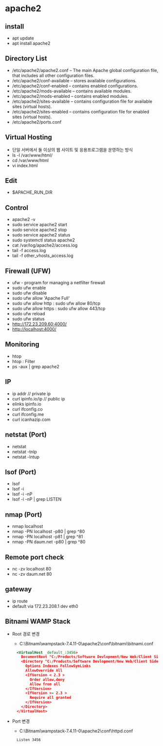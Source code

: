 # apache2

## install

- apt update
- apt install apache2

## Directory List

- /etc/apache2/apache2.conf – The main Apache global configuration file, that includes all other configuration files.
- /etc/apache2/conf-available – stores available configurations.
- /etc/apache2/conf-enabled – contains enabled configurations.
- /etc/apache2/mods-available – contains available modules.
- /etc/apache2/mods-enabled – contains enabled modules.
- /etc/apache2/sites-available – contains configuration file for available sites (virtual hosts).
- /etc/apache2/sites-enabled – contains configuration file for enabled sites (virtual hosts).
- /etc/apache2/ports.conf

## Virtual Hosting

- 단일 서버에서 둘 이상의 웹 사이트 및 응용프로그램을 운영하는 방식
- ls -l /var/www/html/
- cd /var/www/html
- vi index.html

## Edit

- $APACHE_RUN_DIR

## Control

- apache2 -v
- sudo service apache2 start
- sudo service apache2 stop
- sudo service apache2 status
- sudo systemctl status apache2
- cat /var/log/apache2/access.log
- tail -f access.log
- tail -f other_vhosts_access.log

## Firewall (UFW)

- ufw - program for managing a netfilter firewall
- sudo ufw enable
- sudo ufw disable
- sudo ufw allow 'Apache Full'
- sudo ufw allow http : sudo ufw allow 80/tcp
- sudo ufw allow https : sudo ufw allow 443/tcp
- sudo ufw reload
- sudo ufw status
- <http://172.23.209.60:4000/>
- <http://localhost:4000/>

## Monitoring

- htop
- htop : Filter
- ps -aux | grep apache2

## IP

- ip addr             // private ip
- curl ipinfo.io/ip   // public ip
- elinks ipinfo.io
- curl ifconfig.co
- curl ifconfig.me
- curl icanhazip.com

## netstat (Port)

- netstat
- netstat -tnlp
- netstat -lntup

## lsof (Port)

- lsof
- lsof -i
- lsof -i -nP
- lsof -i -nP | grep LISTEN

## nmap (Port)

- nmap localhost
- nmap -PN localhost -p80 | grep ^80
- nmap -PN localhost -p81 | grep ^81
- nmap -PN daum.net -p80 | grep ^80

## Remote port check

- nc -zv localhost 80
- nc -zv daum.net 80

## gateway

- ip route
- default via 172.23.208.1 dev eth0

## Bitnami WAMP Stack

- Root 경로 변경
  - C:\Bitnami\wampstack-7.4.11-0\apache2\conf\bitnami\bitnami.conf

  ```xml
    <VirtualHost _default_:3456>
      DocumentRoot "C:/Products/Software Devlopment/New Web/Client Side/React/Study/react-firebase-app/build"
      <Directory "C:/Products/Software Devlopment/New Web/Client Side/React/Study/react-firebase-app/build">
        Options Indexes FollowSymLinks
        AllowOverride All
        <IfVersion < 2.3 >
          Order allow,deny
          Allow from all
        </IfVersion>
        <IfVersion >= 2.3 >
          Require all granted
        </IfVersion>
      </Directory>
    </VirtualHost>
  ```

- Port 변경
  - C:\Bitnami\wampstack-7.4.11-0\apache2\conf\httpd.conf

  ```xml
    Listen 3456
  ```

